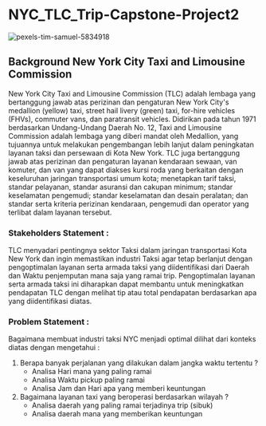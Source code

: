 # NYC_TLC_Trip-Capstone-Project2
![pexels-tim-samuel-5834918](https://github.com/haryog/NYC_TLC_Trip-Capstone-Project2/assets/144018986/cab31caf-1df7-420b-9fe6-dbd644d4c232)

## Background New York City Taxi and Limousine Commission

New York City Taxi and Limousine Commission (TLC) adalah lembaga yang bertanggung jawab atas perizinan dan pengaturan New York City's medallion (yellow) taxi, street hail livery (green) taxi, for-hire vehicles (FHVs), commuter vans, dan paratransit vehicles. Didirikan pada tahun 1971 berdasarkan Undang-Undang Daerah No. 12, Taxi and Limousine Commission adalah lembaga yang diberi mandat oleh Medallion, yang tujuannya untuk melakukan pengembangan lebih lanjut dalam peningkatan layanan taksi dan persewaan di Kota New York. TLC juga bertanggung jawab atas perizinan dan pengaturan layanan kendaraan sewaan, van komuter, dan van yang dapat diakses kursi roda yang berkaitan dengan keseluruhan jaringan transportasi umum kota; menetapkan tarif taksi, standar pelayanan, standar asuransi dan cakupan minimum; standar keselamatan pengemudi; standar keselamatan dan desain peralatan; dan standar serta kriteria perizinan kendaraan, pengemudi dan operator yang terlibat dalam layanan tersebut.

### Stakeholders Statement : 

TLC menyadari pentingnya sektor Taksi dalam jaringan transportasi Kota New York dan ingin memastikan industri Taksi agar tetap berlanjut dengan pengoptimalan layanan serta armada taksi yang diidentifikasi dari Daerah dan Waktu penjemputan mana saja yang ramai trip. Pengoptimalan layanan serta armada taksi ini diharapkan dapat membantu untuk meningkatkan pendapatan TLC dengan melihat tip atau total pendapatan berdasarkan apa yang diidentifikasi diatas.

### Problem Statement : 

Bagaimana membuat industri taksi NYC menjadi optimal dilihat dari konteks diatas dengan mengetahui :
1. Berapa banyak perjalanan yang dilakukan dalam jangka waktu tertentu ?
    - Analisa Hari mana yang paling ramai
    - Analisa Waktu pickup paling ramai 
    - Analisa Jam dan Hari apa yang memberi keuntungan
2. Bagaimana layanan taxi yang beroperasi berdasarkan wilayah ?  
    - Analisa daerah yang paling ramai terjadinya trip (sibuk)
    - Analisa daerah mana yang memberikan keuntungan
